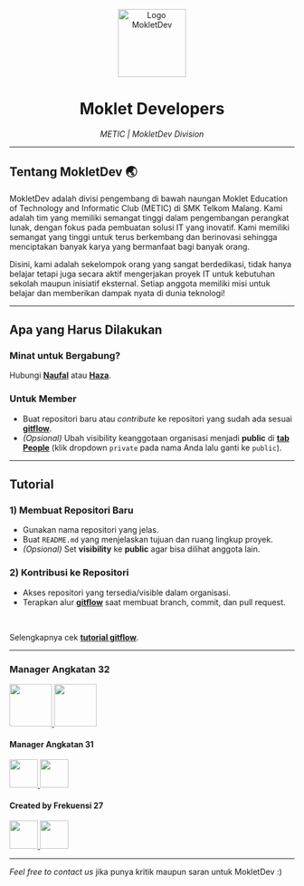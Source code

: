<p align="center">
  <img src="https://avatars.githubusercontent.com/u/94826842?s=200&v=4" height="120" alt="Logo MokletDev">
</p>

<h1 align="center">Moklet Developers</h1>
<p align="center"><em>METIC | MokletDev Division</em></p>

---

## Tentang MokletDev 🌏

MokletDev adalah divisi pengembang di bawah naungan Moklet Education of Technology and Informatic Club (METIC) di SMK Telkom Malang. Kami adalah tim yang memiliki semangat tinggi dalam pengembangan perangkat lunak, dengan fokus pada pembuatan solusi IT yang inovatif. Kami memiliki semangat yang tinggi untuk terus berkembang dan berinovasi sehingga menciptakan banyak karya yang bermanfaat bagi banyak orang.

Disini, kami adalah sekelompok orang yang sangat berdedikasi, tidak hanya belajar tetapi juga secara aktif mengerjakan proyek IT untuk kebutuhan sekolah maupun inisiatif eksternal. Setiap anggota memiliki misi untuk belajar dan memberikan dampak nyata di dunia teknologi!

---

## Apa yang Harus Dilakukan

### Minat untuk Bergabung?

Hubungi **[Naufal](https://github.com/naufalnrsmitter20/)** atau **[Haza](https://github.com/hazz01/)**.

### Untuk Member

- Buat repositori baru atau _contribute_ ke repositori yang sudah ada sesuai **[gitflow](https://github.com/mokletdev/.github/blob/master/guide/contributing.md)**.
- _(Opsional)_ Ubah visibility keanggotaan organisasi menjadi **public** di **[tab People](https://github.com/orgs/mokletdev/people)** (klik dropdown `private` pada nama Anda lalu ganti ke `public`).

---

## Tutorial

### 1) Membuat Repositori Baru

- Gunakan nama repositori yang jelas.
- Buat `README.md` yang menjelaskan tujuan dan ruang lingkup proyek.
- _(Opsional)_ Set **visibility** ke **public** agar bisa dilihat anggota lain.

### 2) Kontribusi ke Repositori

- Akses repositori yang tersedia/visible dalam organisasi.
- Terapkan alur **[gitflow](https://github.com/mokletdev/.github/blob/master/guide/contributing.md)** saat membuat branch, commit, dan pull request.

<br>

Selengkapnya cek **[tutorial gitflow](https://github.com/mokletdev/.github/blob/master/guide/contributing.md)**.

---

### Manager Angkatan 32

<a href="https://naufalnr.my.moklet.org/">
<img src="https://avatars.githubusercontent.com/u/128666209" width="75">
</a>
<a href="https://hazanasrullah.framer.ai/">
<img src="https://avatars.githubusercontent.com/u/67396697" width="75" >
</a>

#### Manager Angkatan 31

<a href="https://link.benspace.xyz">
<img src="https://avatars.githubusercontent.com/u/83589651" width="50" >
</a>
<a href="https://www.ahsanzizan.xyz/">
<img src="https://avatars.githubusercontent.com/u/116133300" width="50">
</a>

#### Created by Frekuensi 27

<a href="https://biolinky.com/hasimy">
<img src="https://avatars.githubusercontent.com/u/51184185?v=4" width="50">
</a>
<a href="https://asaa.dev/">
<img src="https://avatars0.githubusercontent.com/u/41984181?s=400&u=7a60dbe01be2b8d6d518410ec0197fac58e7ec5a&v=4" width="50" >
</a>

---

_Feel free to contact us_ jika punya kritik maupun saran untuk MokletDev :)
